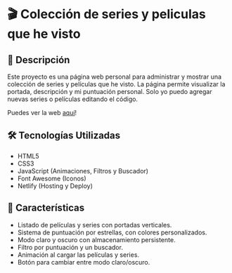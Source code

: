 # 🎬 Colección de series y peliculas que he visto


## 🌟 Descripción

Este proyecto es una página web personal para administrar y mostrar una colección de series y películas que he visto. La página permite visualizar la portada, descripción y mi puntuación personal. Solo yo puedo agregar nuevas series o películas editando el código. 

Puedes ver la web [aquí](https://feripkz.netlify.app/)!

## 🛠️ Tecnologías Utilizadas

- HTML5
- CSS3
- JavaScript (Animaciones, Filtros y Buscador)
- Font Awesome (Iconos)
- Netlify (Hosting y Deploy)
  
## 🚀 Características

- Listado de películas y series con portadas verticales.
- Sistema de puntuación por estrellas, con colores personalizados.
- Modo claro y oscuro con almacenamiento persistente.
- Filtro por puntuación y un buscador.
- Animación al cargar las películas y series.
- Botón para cambiar entre modo claro/oscuro.

